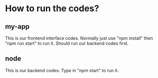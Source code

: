 # How to run the codes?

## my-app
This is our frontend interface codes. 
Normally just use "npm install" then "npm run start" to run it.
Should run our backend codes first.

## node
This is our backend codes.
Type in "npm start" to run it.